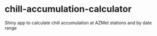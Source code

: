 # chill-accumulation-calculator
Shiny app to calculate chill accumulation at AZMet stations and by date range
